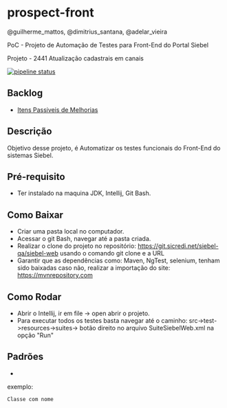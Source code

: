 # prospect-front
@guilherme_mattos, @dimitrius_santana, @adelar_vieira

PoC - Projeto de Automação de Testes para Front-End do Portal Siebel

Projeto - 2441 Atualização cadastrais em canais

[![pipeline status](https://git.sicredi.net/siebel-qa/siebel-web/badges/master/pipeline.svg)](https://git.sicredi.net/siebel-qa/siebel-web/commits/master)


## Backlog 
* [Itens Passiveis de Melhorias](src/test/resources/backlog_do_projeto/TODOLIST.md)


## Descrição
Objetivo desse projeto, é Automatizar os testes funcionais do Front-End do sistemas Siebel.

## Pré-requisito
- Ter instalado na maquina JDK, Intellij, Git Bash.
## Como Baixar
- Criar uma pasta local no computador.
- Acessar o git Bash, navegar até a pasta criada.
- Realizar o clone do projeto no repositório: https://git.sicredi.net/siebel-qa/siebel-web usando o comando git clone e a URL
- Garantir que as dependências como: Maven, NgTest, selenium, tenham sido baixadas caso não, realizar a importação do site: https://mvnrepository.com
## Como Rodar
- Abrir o Intellij, ir em file -> open abrir o projeto.
- Para executar todos os testes basta navegar até o caminho: src->test->resources->suites-> botão direito no arquivo SuiteSiebelWeb.xml na opção "Run"


## Padrões
-




exemplo:
````
Classe com nome 
````